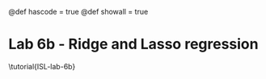 @def hascode = true
@def showall = true

# Lab 6b - Ridge and Lasso regression

\tutorial{ISL-lab-6b}
